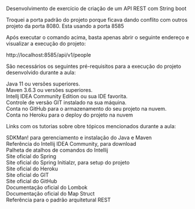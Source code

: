 Desenvolvimento de exercício de criação de um API REST com String boot

Troquei a porta padrão do projeto porque ficava dando conflito com outros
projeto da porta 8080.
Esta usando a porta 8585

Após executar o comando acima, basta apenas abrir o seguinte endereço e visualizar a execução do projeto:

http://localhost:8585/api/v1/people


São necessários os seguintes pré-requisitos para a execução do projeto desenvolvido durante a aula:

Java 11 ou versões superiores.  
Maven 3.6.3 ou versões superiores.  
Intellj IDEA Community Edition ou sua IDE favorita.  
Controle de versão GIT instalado na sua máquina.  
Conta no GitHub para o armazenamento do seu projeto na nuvem.  
Conta no Heroku para o deploy do projeto na nuvem  

Links com os tutorias sobre obre tópicos mencionados durante a aula:  

SDKMan! para gerenciamento e instalação do Java e Maven  
Referência do Intellij IDEA Community, para download  
Palheta de atalhos de comandos do Intellij  
Site oficial do Spring  
Site oficial do Spring Initialzr, para setup do projeto  
Site oficial do Heroku  
Site oficial do GIT  
Site oficial do GitHub  
Documentação oficial do Lombok  
Documentação oficial do Map Struct  
Referência para o padrão arquitetural REST  



